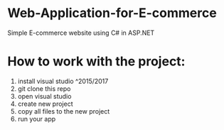 # Web-Application-for-E-commerce
Simple E-commerce website using C# in ASP.NET

# How to work with the project:
1) install visual studio ^2015/2017
2) git clone this repo
3) open visual studio
4) create new project
5) copy all files to the new project
6) run your app

